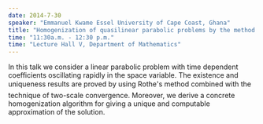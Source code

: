 ```yaml
---
date: 2014-7-30
speaker: "Emmanuel Kwame Essel University of Cape Coast, Ghana"
title: "Homogenization of quasilinear parabolic problems by the method of Rothe and two scale convergence"
time: "11:30a.m. - 12:30 p.m." 
time: "Lecture Hall V, Department of Mathematics"
---
```

In this talk we consider a linear parabolic problem with time dependent coefficients oscillating rapidly in the space variable. The existence and uniqueness results are proved by using Rothe&#146;'s method combined with the technique of two-scale convergence. Moreover, we derive a concrete homogenization algorithm for giving a unique and computable approximation of the solution.
